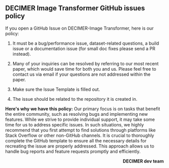 ## DECIMER Image Transformer GitHub issues policy

If you open a GitHub Issue on DECIMER-Image Transformer, here is our policy:

1. It must be a bug/performance issue, dataset-related questions, a build issue or a documentation issue (for small doc fixes please send a PR instead).
   
2. Many of your inquiries can be resolved by referring to our most recent paper, which would save time for both you and us. Please feel free to contact us via email if your questions are not addressed within the paper.

3. Make sure the Issue Template is filled out.

4. The issue should be related to the repository it is created in.

**Here's why we have this policy:** Our primary focus is on tasks that benefit the entire community, such as resolving bugs and implementing new features. While we strive to provide individual support, it may take some time for us to address specific issues. In such situations, we highly recommend that you first attempt to find solutions through platforms like Stack Overflow or other non-GitHub channels. It is crucial to thoroughly complete the GitHub template to ensure all the necessary details for recreating the issue are properly addressed. This approach allows us to handle bug reports and feature requests promptly and efficiently.

**<div align="right">DECIMER dev team</div>**

